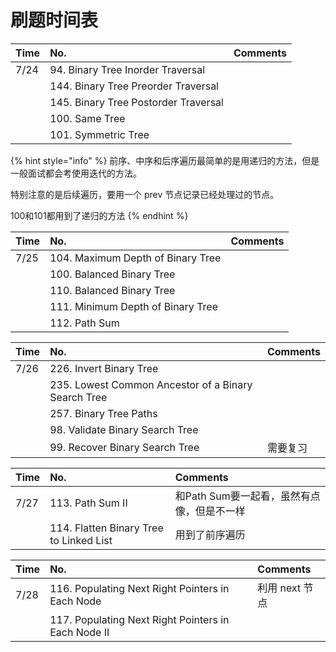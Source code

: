 # 刷题时间表



| Time | No. | Comments |
| :--- | :--- | :--- |
| 7/24 | 94. Binary Tree Inorder Traversal |  |
|  | 144. Binary Tree Preorder Traversal |  |
|  | 145. Binary Tree Postorder Traversal |  |
|  | 100. Same Tree |  |
|  | 101. Symmetric Tree |  |

{% hint style="info" %}
前序、中序和后序遍历最简单的是用递归的方法，但是一般面试都会考使用迭代的方法。

特别注意的是后续遍历，要用一个 prev 节点记录已经处理过的节点。

100和101都用到了递归的方法
{% endhint %}

| Time | No. | Comments |
| :--- | :--- | :--- |
| 7/25 | 104. Maximum Depth of Binary Tree |  |
|  | 100. Balanced Binary Tree |  |
|  | 110. Balanced Binary Tree |  |
|  | 111. Minimum Depth of Binary Tree |  |
|  | 112. Path Sum |  |

| Time | No. | Comments |
| :--- | :--- | :--- |
| 7/26 | 226. Invert Binary Tree |  |
|  | 235. Lowest Common Ancestor of a Binary Search Tree |  |
|  | 257. Binary Tree Paths |  |
|  | 98. Validate Binary Search Tree |  |
|  | 99. Recover Binary Search Tree | 需要复习 |

| Time | No. | Comments |
| :--- | :--- | :--- |
| 7/27 | 113. Path Sum II | 和Path Sum要一起看，虽然有点像，但是不一样 |
|  | 114. Flatten Binary Tree to Linked List | 用到了前序遍历 |

| Time | No. | Comments |
| :--- | :--- | :--- |
| 7/28 | 116. Populating Next Right Pointers in Each Node | 利用 next 节点 |
|  | 117. Populating Next Right Pointers in Each Node II |  |



